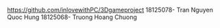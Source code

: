 https://github.com/inlovewithPC/3Dgameproject
18125078- Tran Nguyen Quoc Hung
18125068- Truong Hoang Chuong

